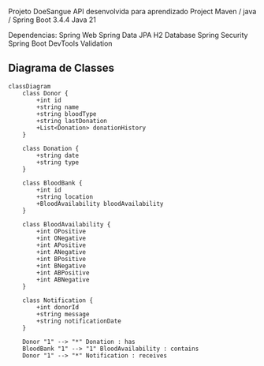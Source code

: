Projeto DoeSangue
 API desenvolvida para aprendizado 
 Project Maven / java /  Spring Boot 3.4.4 
 Java 21
 
Dependencias: 
Spring Web
Spring Data JPA
H2 Database
Spring Security
Spring Boot DevTools
Validation


## Diagrama de Classes

```mermaid
classDiagram
    class Donor {
        +int id
        +string name
        +string bloodType
        +string lastDonation
        +List<Donation> donationHistory
    }

    class Donation {
        +string date
        +string type
    }

    class BloodBank {
        +int id
        +string location
        +BloodAvailability bloodAvailability
    }

    class BloodAvailability {
        +int OPositive
        +int ONegative
        +int APositive
        +int ANegative
        +int BPositive
        +int BNegative
        +int ABPositive
        +int ABNegative
    }

    class Notification {
        +int donorId
        +string message
        +string notificationDate
    }

    Donor "1" --> "*" Donation : has
    BloodBank "1" --> "1" BloodAvailability : contains
    Donor "1" --> "*" Notification : receives

